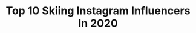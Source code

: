 ---
title: Top 10 Skiing Instagram Influencers In 2020
description: >-
  Find top skiing Instagram influencers in 2020. Most popular hashtags: #adventuresinstyle #photography #model #portrait.
platform: Instagram
profiles:
  - username: "ericbalken"
    fullname: >-
      Eric Balken | Skier
    location: "Canada"
    followers: 12917
    engagement: 1314
    commentsToLikes: 0.031097
    avatar: "https://scontent-lhr8-1.cdninstagram.com/v/t51.2885-19/s320x320/44000080_2208441426099726_5006161073594695680_n.jpg?_nc_ht=scontent-lhr8-1.cdninstagram.com&_nc_ohc=LgL-1bdYzIkAX8EpIrx&oh=1eb9867ad155c81762c7c4df3758fc19&oe=5EB91A83"
    verified: false
    hashtags: "#justgonnasendit, #missedthegrab, #freeskiculture, #isthissports"
  - username: "maurocaviezel"
    fullname: >-
      Mauro Caviezel
    location: "Austria"
    followers: 29118
    engagement: 1538
    commentsToLikes: 0.008767
    avatar: "https://scontent-ams4-1.cdninstagram.com/v/t51.2885-19/s320x320/82284860_628384997913085_3255809948826730496_n.jpg?_nc_ht=scontent-ams4-1.cdninstagram.com&_nc_ohc=lc11CfwoojQAX8fSRdA&oh=8133139e7fbbe510ddf0adf76993ff73&oe=5EBB7D96"
    verified: false
    hashtags: "#kitzb, #streif, #sporteyewear, #brother"
  - username: "rafadiazh1"
    fullname: >-
      R å F ā 🎲
    location: "Spain"
    followers: 2813
    engagement: 2449
    commentsToLikes: 0.263348
    avatar: "https://scontent-ams4-1.cdninstagram.com/v/t51.2885-19/s320x320/81562590_2376959472615577_9136712198255542272_n.jpg?_nc_ht=scontent-ams4-1.cdninstagram.com&_nc_ohc=O6GjOoH39xcAX81-tUB&oh=d1bec47939f47f0670844b8592a6d155&oe=5E883511"
    verified: false
    hashtags: ""
  - username: "wallnerjessica_"
    fullname: >-
      🦋| Sport, Lifestyle & Inspo ✨
    location: "Germany"
    followers: 6338
    engagement: 1160
    commentsToLikes: 0.093697
    avatar: "https://scontent-bos3-1.cdninstagram.com/v/t51.2885-19/s320x320/91965063_1516481228527494_4837291905932853248_n.jpg?_nc_ht=scontent-bos3-1.cdninstagram.com&_nc_ohc=rtd7NWh0QwAAX-IqPXT&oh=4bb1bf0d462795125aeb2fb729303697&oe=5EBB2FFA"
    verified: false
    hashtags: "#stylebook, #fit, #crossfit, #beautypassion"
  - username: "m.burbayea"
    fullname: >-
      محمد ابراهيم بوربيّع
    location: ""
    followers: 24726
    engagement: 547
    commentsToLikes: 0.094149
    avatar: "https://scontent-atl3-1.cdninstagram.com/v/t51.2885-19/11379868_852512968159332_391465442_a.jpg?_nc_ht=scontent-atl3-1.cdninstagram.com&_nc_ohc=I3jd3b3jcbIAX_ljyoR&oh=e01ea67bcb363e5e15437716768e3a65&oe=5EB8AC16"
    verified: false
    hashtags: "#1st, #jetski, #prorider, #kuwait"
  - username: "brittanorgren"
    fullname: >-
      Britta johansson norgren
    location: "Canada"
    followers: 12060
    engagement: 1721
    commentsToLikes: 0.037324
    avatar: "https://scontent-lhr8-1.cdninstagram.com/v/t51.2885-19/s320x320/62047285_2426696844232221_4380534653832921088_n.jpg?_nc_ht=scontent-lhr8-1.cdninstagram.com&_nc_ohc=7QxUdkl8B1UAX9d1q3u&oh=903e30f99171c177e06f279c7355ec0d&oe=5EBB6558"
    verified: false
    hashtags: "#marcialonga, #nyhetsmorgon, #lillsport, #vasaloppet"
  - username: "kornelia.ski"
    fullname: >-
      Kornelia ❣️
    location: "United States"
    followers: 72673
    engagement: 995
    commentsToLikes: 0.023026
    avatar: "https://scontent-ams4-1.cdninstagram.com/v/t51.2885-19/s320x320/90089469_2317432945226054_736077374998708224_n.jpg?_nc_ht=scontent-ams4-1.cdninstagram.com&_nc_ohc=gQmjFfXTWVcAX---i2-&oh=1c74705bacb90fbd3ff21f763533b6e3&oe=5EB84B0F"
    verified: false
    hashtags: "#7dayslate, #wilhelminamodels, #portrait, #globe"
  - username: "martadimatteo__"
    fullname: >-
      🌸 MARTA DI MATTEO 🌸
    location: "Italy"
    followers: 35213
    engagement: 868
    commentsToLikes: 0.030959
    avatar: "https://scontent-ams4-1.cdninstagram.com/v/t51.2885-19/s320x320/69553315_403028303721385_532398141647880192_n.jpg?_nc_ht=scontent-ams4-1.cdninstagram.com&_nc_ohc=usNBhusH3fEAX_tgqS3&oh=7b42c66893c36e98cc9c72d748b42fd1&oe=5E8C0417"
    verified: false
    hashtags: "#crushquarantine, #photooftheday, #hjchelmets, #globepeople"
  - username: "natali_nepryaeva"
    fullname: >-
      Непряева Наталия ✌️️😘
    location: ""
    followers: 34030
    engagement: 2274
    commentsToLikes: 0.029792
    avatar: "https://scontent-ams4-1.cdninstagram.com/v/t51.2885-19/s320x320/66292489_2616460875065294_3852390939284733952_n.jpg?_nc_ht=scontent-ams4-1.cdninstagram.com&_nc_ohc=_mspX_dYusAAX9Ieo0s&oh=c30ac19df42d49dc566bf394d76392e5&oe=5EB87FFA"
    verified: false
    hashtags: "#legkovrace, #playtrueday"
  - username: "goldenlipgloss"
    fullname: >-
      Nohemí A. Marti
    location: "United Kingdom"
    followers: 7336
    engagement: 819
    commentsToLikes: 0.131088
    avatar: "https://scontent-ams4-1.cdninstagram.com/v/t51.2885-19/s320x320/51214411_343950036457142_5789310658797371392_n.jpg?_nc_ht=scontent-ams4-1.cdninstagram.com&_nc_ohc=KFzhdktv7NkAX_s9gs2&oh=e393aa95f049231d30706aba005eb1fc&oe=5E82FE6E"
    verified: false
    hashtags: "#happyvalentinesday, #scubadivers, #divingpassport, #travelfood"
---